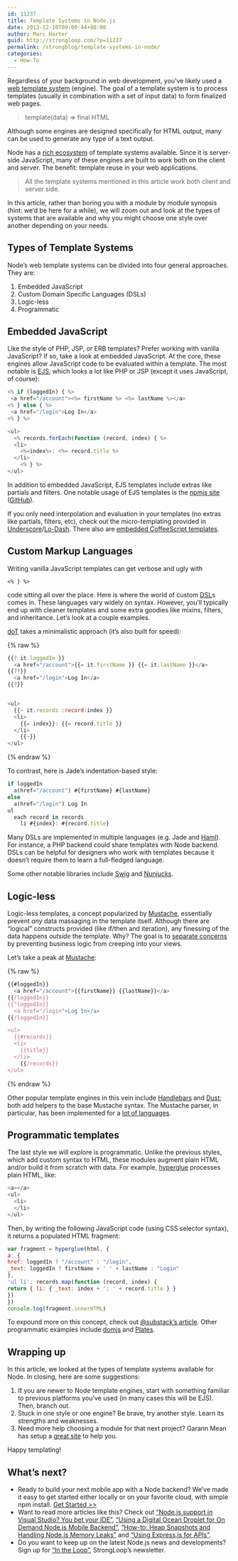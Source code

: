 ```yaml
---
id: 11237
title: Template Systems in Node.js
date: 2013-12-10T09:00:44+00:00
author: Marc Harter
guid: http://strongloop.com/?p=11237
permalink: /strongblog/template-systems-in-node/
categories:
  - How-To
---
```

Regardless of your background in web development, you’ve likely used a <a href="http://en.wikipedia.org/wiki/Web_template_system" target="blank">web template system</a> (engine). The goal of a template system is to process templates (usually in combination with a set of input data) to form finalized web pages.

> template(data) => final HTML

Although some engines are designed specifically for HTML output, many can be used to generate any type of a text output.

Node has a <a href="https://npmjs.org/search?q=template" target="blank">rich ecosystem</a> of template systems available. Since it is server-side JavaScript, many of these engines are built to work both on the client and server. The benefit: template reuse in your web applications.

> All the template systems mentioned in this article work both client and server side.

In this article, rather than boring you with a module by module synopsis (hint: we’d be here for a while), we will zoom out and look at the types of systems that are available and why you might choose one style over another depending on your needs.

<!--more-->

## Types of Template Systems

Node’s web template systems can be divided into four general approaches. They are:

  1. Embedded JavaScript
  2. Custom Domain Specific Languages (DSLs)
  3. Logic-less
  4. Programmatic

## **Embedded JavaScript**

Like the style of PHP, JSP, or ERB templates? Prefer working with vanilla JavaScript? If so, take a look at embedded JavaScript. At the core, these engines allow JavaScript code to be evaluated within a template. The most notable is <a href="https://github.com/visionmedia/ejs" target="blank">EJS</a>, which looks a lot like PHP or JSP (except it uses JavaScript, of course):

```js
<% if (loggedIn) { %>
 <a href="/account"><%= firstName %> <%= lastName %></a>
<% } else { %>
 <a href="/login">Log In</a>
<% } %>

<ul>
  <% records.forEach(function (record, index) { %>
  <li>
    <%=index%>: <%= record.title %>
  </li>
    <% } %>
</ul>
```

In addition to embedded JavaScript, EJS templates include extras like partials and filters. One notable usage of EJS templates is the <a href="https://npmjs.org/" target="blank">npmjs site</a> (<a href="https://github.com/isaacs/npm-www" target="blank">GitHub</a>).

If you only need interpolation and evaluation in your templates (no extras like partials, filters, etc), check out the micro-templating provided in <a href="http://underscorejs.org/#template" target="blank">Underscore</a>/<a href="http://lodash.com/docs#template" target="blank">Lo-Dash</a>. There also are <a href="https://github.com/sstephenson/eco" target="blank">embedded CoffeeScript templates</a>.

## Custom Markup Languages

Writing vanilla JavaScript templates can get verbose and ugly with

`<% } %>`

code sitting all over the place. Here is where the world of custom <a href="http://en.wikipedia.org/wiki/Domain-specific_language" target="blank">DSL</a>s comes in. These languages vary widely on syntax. However, you’ll typically end up with cleaner templates and some extra goodies like mixins, filters, and inheritance. Let’s look at a couple examples.

<a href="http://olado.github.io/doT/" target="blank">doT</a> takes a minimalistic approach (it’s also built for speed):

{% raw %}
```js
{{? it.loggedIn }}
  <a href="/account">{{= it.firstName }} {{= it.lastName }}</a>
{{??}}
  <a href="/login">Log In</a>
{{?}}


<ul>
  {{~ it.records :record:index }}
  <li>
    {{= index}}: {{= record.title }}
  </li>
    {{~}}
</ul>
```
{% endraw %}

To contrast, here is Jade’s indentation-based style:

```js
if loggedIn
  a(href="/account") #{firstName} #{lastName}
else
  a(href="/login") Log In
ul
  each record in records
    li #{index}: #{record.title}
```

Many DSLs are implemented in multiple languages (e.g. Jade and <a href="https://github.com/creationix/haml-js" target="blank">Haml</a>). For instance, a PHP backend could share templates with Node backend. DSLs can be helpful for designers who work with templates because it doesn’t require them to learn a full-fledged language.

Some other notable libraries include <a href="http://paularmstrong.github.io/swig/" target="blank">Swig</a> and <a href="http://jlongster.github.io/nunjucks/" target="blank">Nunjucks</a>.

## **Logic-less**

Logic-less templates, a concept popularized by <a href="http://mustache.github.io/" target="blank">Mustache</a>, essentially prevent _any_ data massaging in the template itself. Although there are “logical” constructs provided (like if/then and iteration), any finessing of the data happens _outside_ the template. Why? The goal is to <a href="http://stackoverflow.com/questions/3896730/whats-the-advantage-of-logic-less-template-such-as-mustache" target="blank">separate concerns</a> by preventing business logic from creeping into your views.

Let’s take a peak at <a href="https://github.com/janl/mustache.js" target="blank">Mustache</a>:

{% raw %}
```js
{{#loggedIn}}
  <a href="/account">{{firstName}} {{lastName}}</a>
{{/loggedIn}}
{{^loggedIn}}
  <a href="/login">Log In</a>
{{/loggedIn}}

<ul>
  {{#records}}
  <li>
    {{title}}
  </li>
    {{/records}}
</ul>
```
{% endraw %}

Other popular template engines in this vein include <a href="http://handlebarsjs.com/" target="blank">Handlebars</a> and <a href="http://linkedin.github.io/dustjs/" target="blank">Dust</a>; both add helpers to the base Mustache syntax. The Mustache parser, in particular, has been implemented for a <a href="http://mustache.github.io/" target="blank">lot of languages</a>.

## **Programmatic templates**

The last style we will explore is programmatic. Unlike the previous styles, which add custom syntax to HTML, these modules augment plain HTML and/or build it from scratch with data. For example, <a href="https://github.com/substack/hyperglue" target="blank">hyperglue</a> processes plain HTML, like:

```js
<a></a>
<ul>
  <li>
  </li>
</ul>
```

Then, by writing the following JavaScript code (using CSS selector syntax), it returns a populated HTML fragment:

```js
var fragment = hyperglue(html, {
a: {
href: loggedIn ? "/account" : "/login",
_text: loggedIn ? firstName + ' ' + lastName : "Login"
},
'ul li': records.map(function (record, index) {
return { li: { _text: index + ': ' + record.title } }
})
})
console.log(fragment.innerHTML)
```

To expound more on this concept, check out <a href="http://substack.net/shared_rendering_in_node_and_the_browser" target="blank">@substack’s article</a>. Other programmatic examples include <a href="https://github.com/medikoo/domjs" target="blank">domjs</a> and <a href="https://github.com/flatiron/plates" target="blank">Plates</a>.

## **Wrapping up**

In this article, we looked at the types of template systems available for Node. In closing, here are some suggestions:

  1. If you are newer to Node template engines, start with something familiar to previous platforms you’ve used (in many cases this will be EJS). Then, branch out.
  2. Stuck in one style or one engine? Be brave, try another style. Learn its strengths and weaknesses.
  3. Need more help choosing a module for that next project? Garann Mean has setup a <a href="http://garann.github.io/template-chooser/" target="blank">great site</a> to help you.

Happy templating!

## **What’s next?**

  * Ready to build your next mobile app with a Node backend? We’ve made it easy to get started either locally or on your favorite cloud, with simple npm install. <a href="http://strongloop.com/get-started/" target="blank">Get Started >></a>
  * Want to read more articles like this? Check out [&#8220;Node.js support in Visual Studio? You bet your IDE&#8221;](http://strongloop.com/strongblog/node-js-support-in-visual-studio-you-bet-your-ide/), [&#8220;Using a Digital Ocean Droplet for On Demand Node.js Mobile Backend&#8221;](http://strongloop.com/strongblog/using-a-digital-ocean-droplet-for-on-demand-node-js-mobile-backend/), [&#8220;How-to: Heap Snapshots and Handling Node.js Memory Leaks&#8221;](http://strongloop.com/strongblog/how-to-heap-snapshots/) and [&#8220;Using Express.js for APIs&#8221;](http://strongloop.com/strongblog/using-express-js-for-apis-2/).
  * Do you want to keep up on the latest Node.js news and developments? Sign up for [&#8220;In the Loop&#8221;](http://strongloop.com/newsletter), StrongLoop&#8217;s newsletter.
